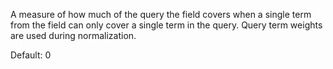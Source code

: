A measure of how much of the query the field covers when a single term from the field can only cover a single term in the query. Query term weights are used during normalization.

Default: 0